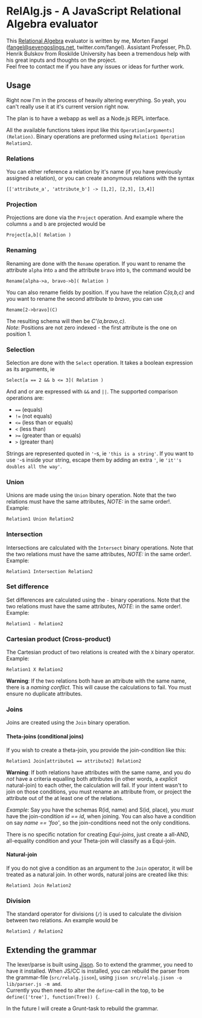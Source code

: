 # RelAlg.js - A JavaScript Relational Algebra evaluator

This [Relational Algebra][relalg] evaluator is written by me, Morten Fangel (fangel@sevengoslings.net, twitter.com/fangel). Assistant Professer, Ph.D. Henrik Bulskov from Roskilde University has been a tremendous help with his great inputs and thoughts on the project.  
Feel free to contact me if you have any issues or ideas for further work.

## Usage

Right now I'm in the process of heavily altering everything. So yeah, you can't really use it at it's current version right now.

The plan is to have a webapp as well as a Node.js REPL interface.

All the available functions takes input like this `Operation[arguments](Relation)`. Binary operations are 
preformed using `Relation1 Operation Relation2`.

### Relations

You can either reference a relation by it's name (if you have previously assigned a relation), or you can create anonymous relations with the syntax

	[['attribute_a', 'attribute_b'] -> [1,2], [2,3], [3,4]]

### Projection

Projections are done via the `Project` operation. And example where the columns `a` and `b` are projected would be

	Project[a,b]( Relation )
	
### Renaming

Renaming are done with the `Rename` operation. If you want to rename the attribute `alpha` into `a` and the attribute `bravo` into `b`, the command would be

	Rename[alpha->a, bravo->b]( Relation )
	
You can also rename fields by position. If you have the relation _C(a,b,c)_ and you want to rename the second attribute to _bravo_, you can use

	Rename[2->bravo](C)
	
The resulting schema will then be _C'(a,bravo,c)_.  
_Note_: Positions are not zero indexed - the first attribute is the one on position 1.
	
### Selection

Selection are done with the `Select` operation. It takes a boolean expression as its arguments, ie

	Select[a == 2 && b <= 3]( Relation )
	
And and or are expressed with `&&` and `||`. The supported comparison operations are:

 * `==` (equals)
 * `!=` (not equals)
 * `<=` (less than or equals)
 * `<` (less than)
 * `>=` (greater than or equals)
 * `>` (greater than)

Strings are represented quoted in `'`-s, ie `'this is a string'`. If you want to use `'`-s inside your string, escape them by adding an extra `'`, ie `'it''s doubles all the way'`.

### Union

Unions are made using the `Union` binary operation. Note that the two relations must have the same attributes, _NOTE:_ in the same order!.  
Example:

	Relation1 Union Relation2
	
### Intersection

Intersections are calculated with the `Intersect` binary operations. Note that the two relations must have the same attributes, _NOTE:_ in the same order!.  
Example:

	Relation1 Intersection Relation2

### Set difference

Set differences are calculated using the `-` binary operations. Note that the two relations must have the same attributes, _NOTE_: in the same order!.  
Example:

	Relation1 - Relation2
	
### Cartesian product (Cross-product)

The Cartesian product of two relations is created with the `X` binary operator.  
Example:

	Relation1 X Relation2
	
**Warning**: If the two relations both have an attribute with the same name, there is a _naming conflict_. 
This will cause the calculations to fail. You must ensure no duplicate attributes.

### Joins

Joins are created using the `Join` binary operation. 

#### Theta-joins (conditional joins)

If you wish to create a theta-join, you provide the join-condition like this:

	Relation1 Join[attribute1 == attribute2] Relation2
	
**Warning**: If both relations have attributes with the same name, and you do _not_ have a criteria equalling 
both attributes (in other words, a _explicit_ natural-join) to each other, the calculation will fail. If 
your intent wasn't to join on those conditions, you must rename an attribute from, or project the attribute out
of the at least one of the relations.

_Example_: Say you have the schemas R(id, name) and S(id, place), you _must_ have the join-condition _id == id_,
when joining. You can also have a condition on say _name == 'foo'_, so the join-conditions need not the 
only conditions.

There is no specific notation for creating _Equi-joins_, just create a all-AND, all-equality condition and
your Theta-join will classify as a Equi-join.

#### Natural-join

If you do not give a condition as an argument to the `Join` operator, it will be treated as a natural join. 
In other words, natural joins are created like this:

	Relation1 Join Relation2
	
### Division

The standard operator for divisions (`/`) is used to calculate the division between two relations.
An example would be

	Relation1 / Relation2

## Extending the grammar

The lexer/parse is built using [Jison][jison]. So to extend the grammer, you need to have it installed.
When JS/CC is installed, you can rebuild the parser from the grammar-file (`src/relalg.jison`), using
`jison src/relalg.jison -o lib/parser.js -m amd`.  
Currently you then need to alter the `define`-call in the top, to be `define(['tree'], function(Tree)) {`.

In the future I will create a Grunt-task to rebuild the grammar.

[relalg]: http://www.wikipedia.org/wiki/Relational_Algebra
[jison]: http://zaach.github.com/jison/